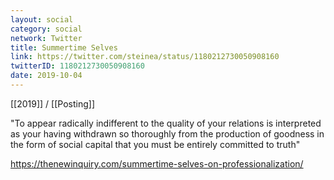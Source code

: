 ```yaml
---
layout: social
category: social
network: Twitter
title: Summertime Selves
link: https://twitter.com/steinea/status/1180212730050908160
twitterID: 1180212730050908160
date: 2019-10-04
---
```


[[2019]] / [[Posting]]

"To appear radically indifferent to the quality of your relations is interpreted as your having withdrawn so thoroughly from the production of goodness in the form of social capital that you must be entirely committed to truth"

<https://thenewinquiry.com/summertime-selves-on-professionalization/>
